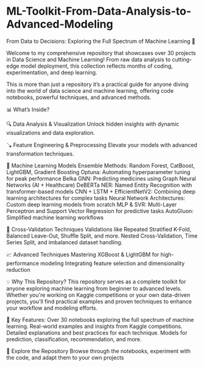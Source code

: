 # ML-Toolkit-From-Data-Analysis-to-Advanced-Modeling

From Data to Decisions: Exploring the Full Spectrum of Machine Learning 🚀

Welcome to my comprehensive repository that showcases over 30 projects in Data Science and Machine Learning! From raw data analysis to cutting-edge model deployment, this collection reflects months of coding, experimentation, and deep learning.

This is more than just a repository it’s a practical guide for anyone diving into the world of data science and machine learning, offering code notebooks, powerful techniques, and advanced methods.

📊 What’s Inside?

🔍 Data Analysis & Visualization
Unlock hidden insights with dynamic visualizations and data exploration.

🪠 Feature Engineering & Preprocessing
Elevate your models with advanced transformation techniques.

🤖 Machine Learning Models
Ensemble Methods: Random Forest, CatBoost, LightGBM, Gradient Boosting
Optuna: Automating hyperparameter tuning for peak performance
Belka GNN: Predicting medicines using Graph Neural Networks (AI + Healthcare)
DeBERTa NER: Named Entity Recognition with transformer-based models
CNN + LSTM + EfficientNetV2: Combining deep learning architectures for complex tasks
Neural Network Architectures: Custom deep learning models from scratch
MLP & SVR: Multi-Layer Perceptron and Support Vector Regression for predictive tasks
AutoGluon: Simplified machine learning workflows

🔄 Cross-Validation Techniques
Validations like Repeated Stratified K-Fold, Balanced Leave-Out, Shuffle Split, and more.
Nested Cross-Validation, Time Series Split, and imbalanced dataset handling.

📈 Advanced Techniques
Mastering XGBoost & LightGBM for high-performance modeling
Integrating feature selection and dimensionality reduction

💡 Why This Repository?
This repository serves as a complete toolkit for anyone exploring machine learning from beginner to advanced levels. Whether you're working on Kaggle competitions or your own data-driven projects, you'll find practical examples and proven techniques to enhance your workflow and modeling efforts.

🔑 Key Features:
Over 30 notebooks exploring the full spectrum of machine learning.
Real-world examples and insights from Kaggle competitions.
Detailed explanations and best practices for each technique.
Models for prediction, classification, recommendation, and more.

📂 Explore the Repository
Browse through the notebooks, experiment with the code, and adapt them to your own projects
